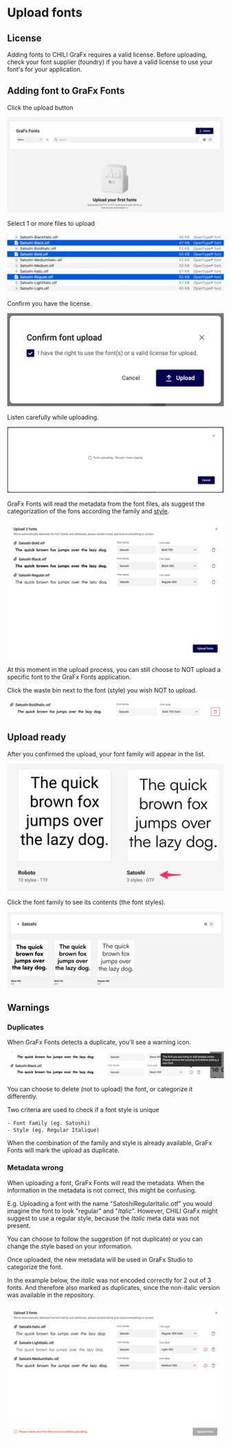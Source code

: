 # Upload fonts

## License

Adding fonts to CHILI GraFx requires a valid license. Before uploading, check your font supplier (foundry) if you have a valid license to use your font's for your application.

## Adding font to GraFx Fonts

Click the upload button

![appscreen](uploadbutton.png)

Select 1 or more files to upload

![appscreen](selectfiles.png)

Confirm you have the license.

![appscreen](confirmlicense.png)

Listen carefully while uploading.

![appscreen](elevator.png)

GraFx Fonts will read the metadata from the font files, als suggest the categorization of the fons according the family and [style](https://en.wikipedia.org/wiki/Font#Characteristics).

![appscreen](confirmstyles.png)

At this moment in the upload process, you can still choose to NOT upload a specific font to the GraFx Fonts application.

Click the waste bin next to the font (style) you wish NOT to upload.

![appscreen](wastebin.png)

## Upload ready

After you confirmed the upload, your font family will appear in the list.

![appscreen](result2.png)

Click the font family to see its contents (the font styles).

![appscreen](harry.png)


## Warnings

### Duplicates

When GraFx Fonts detects a duplicate, you'll see a warning icon.

![appscreen](error.png)

You can choose to delete (not to upload) the font, or categorize it differently.

Two criteria are used to check if a font style is unique

	- Font family (eg. Satoshi)
	- Style (eg. Regular Italique)
	
When the combination of the family and style is already available, GraFx Fonts will mark the upload as duplicate.

### Metadata wrong

When uploading a font, GraFx Fonts will read the metadata. When the information in the metadata is not correct, this might be confusing.

E.g. Uploading a font with the name "SatoshiRegularItalic.otf" you would imagine the font to look "regular" and "_Italic_". However, CHILI GraFx might suggest to use a regular style, because the _Italic_ meta data was not present.

You can choose to follow the suggestion (if not duplicate) or you can change the style based on your information.

Once uploaded, the new metadata will be used in GraFx Studio to categorize the font.

In the example below, the _italic_ was not encoded correctly for 2 out of 3 fonts. And therefore also marked as duplicates, since the non-italic version was available in the repository.

![appscreen](wrontmetadata.png)